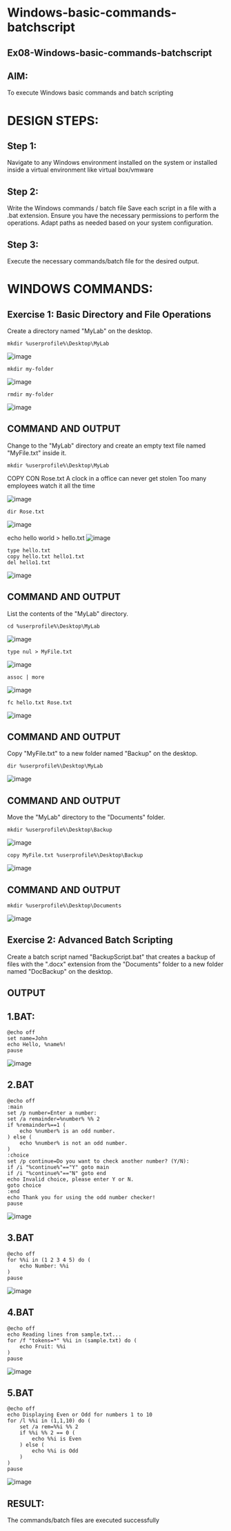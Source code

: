 # Windows-basic-commands-batchscript
## Ex08-Windows-basic-commands-batchscript

## AIM:
To execute Windows basic commands and batch scripting

# DESIGN STEPS:
## Step 1:
Navigate to any Windows environment installed on the system or installed inside a virtual environment like virtual box/vmware

## Step 2:
Write the Windows commands / batch file Save each script in a file with a .bat extension. Ensure you have the necessary permissions to perform the operations. Adapt paths as needed based on your system configuration.

## Step 3:
Execute the necessary commands/batch file for the desired output.

# WINDOWS COMMANDS:
## Exercise 1: Basic Directory and File Operations
Create a directory named "MyLab" on the desktop.
```
mkdir %userprofile%\Desktop\MyLab
```
![image](https://github.com/user-attachments/assets/70f0d3da-59e0-4f1a-87ba-7d74a775f75d)
```
mkdir my-folder
```
![image](https://github.com/user-attachments/assets/3daad5c4-f131-4d0a-91e9-445c3758938e)
```
rmdir my-folder
```
![image](https://github.com/user-attachments/assets/3fe9936b-feb0-4737-b728-07375d4aae22)


## COMMAND AND OUTPUT
Change to the "MyLab" directory and create an empty text file named "MyFile.txt" inside it.
```
mkdir %userprofile%\Desktop\MyLab
```



COPY CON Rose.txt
A clock in a office can never get stolen
Too many employees watch it all the time

![image](https://github.com/user-attachments/assets/9e822880-68a4-4823-9e88-4196ff85fc94)



```
dir Rose.txt
```
![image](https://github.com/user-attachments/assets/db6d1a70-fe18-41a9-872c-3603da8c906f)


echo hello world > hello.txt
![image](https://github.com/user-attachments/assets/0de904d3-525b-417b-ac8e-76cbbc9d8519)


```
type hello.txt
copy hello.txt hello1.txt
del hello1.txt
```
![image](https://github.com/user-attachments/assets/e1b9dae3-ca5c-4bab-ba1f-e67cb9e5e968)


## COMMAND AND OUTPUT
List the contents of the "MyLab" directory.
```
cd %userprofile%\Desktop\MyLab
```
![image](https://github.com/user-attachments/assets/f86b66b3-35bf-4101-a678-989101738a57)

```
type nul > MyFile.txt
```
![image](https://github.com/user-attachments/assets/428b71fc-b989-4c1c-9a56-96824097f5b9)

```
assoc | more
```
![image](https://github.com/user-attachments/assets/4b520820-7889-4b35-83be-4f384a0f3f4f)


```
fc hello.txt Rose.txt
```
![image](https://github.com/user-attachments/assets/ddb389a5-034a-45c6-bf8a-adafa392863c)


## COMMAND AND OUTPUT

Copy "MyFile.txt" to a new folder named "Backup" on the desktop.
```
dir %userprofile%\Desktop\MyLab
```
![image](https://github.com/user-attachments/assets/2fe424d2-311c-466b-a988-9a192ea7274c)


## COMMAND AND OUTPUT
Move the "MyLab" directory to the "Documents" folder.
```
mkdir %userprofile%\Desktop\Backup
```
![image](https://github.com/user-attachments/assets/f105d3cb-e104-49aa-a20f-ca2d23349dae)
```
copy MyFile.txt %userprofile%\Desktop\Backup
```
![image](https://github.com/user-attachments/assets/1ef88ce5-5598-4be4-88c3-27e627a51ec3)


## COMMAND AND OUTPUT
```
mkdir %userprofile%\Desktop\Documents
```
![image](https://github.com/user-attachments/assets/0e0b0ebe-7e93-44e2-8540-1f00b744bc56)


## Exercise 2: Advanced Batch Scripting
Create a batch script named "BackupScript.bat" that creates a backup of files with the ".docx" extension from the "Documents" folder to a new folder named "DocBackup" on the desktop.

## OUTPUT
## 1.BAT:
```
@echo off
set name=John
echo Hello, %name%!
pause
```

![image](https://github.com/user-attachments/assets/e93aed89-721f-4aca-a15d-1bec9859a621)


## 2.BAT
```
@echo off
:main
set /p number=Enter a number: 
set /a remainder=%number% %% 2
if %remainder%==1 (
    echo %number% is an odd number.
) else (
    echo %number% is not an odd number.
)
:choice
set /p continue=Do you want to check another number? (Y/N): 
if /i "%continue%"=="Y" goto main
if /i "%continue%"=="N" goto end
echo Invalid choice, please enter Y or N.
goto choice
:end
echo Thank you for using the odd number checker!
pause
```

![image](https://github.com/user-attachments/assets/662ffd2b-e92d-411e-a48f-a8e985f3c2dc)


## 3.BAT
```
@echo off
for %%i in (1 2 3 4 5) do (
    echo Number: %%i
)
pause
```

![image](https://github.com/user-attachments/assets/041c3918-4217-45d0-afaa-55772d65bb27)


## 4.BAT
```
@echo off
echo Reading lines from sample.txt...
for /f "tokens=*" %%i in (sample.txt) do (
    echo Fruit: %%i
)
pause
```
![image](https://github.com/user-attachments/assets/cf95bd2e-1964-4bdb-b3ed-19daf485d7fc)


## 5.BAT
```
@echo off
echo Displaying Even or Odd for numbers 1 to 10
for /l %%i in (1,1,10) do (
    set /a rem=%%i %% 2
    if %%i %% 2 == 0 (
        echo %%i is Even
    ) else (
        echo %%i is Odd
    )
)
pause
```

![image](https://github.com/user-attachments/assets/6200715c-dce8-4491-8fbf-8825124dc191)


## RESULT:
The commands/batch files are executed successfully

